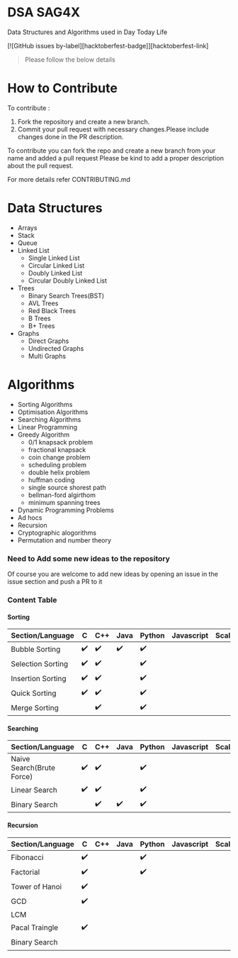 # DSA SAG4X
Data Structures and Algorithms used in Day Today Life

[![GitHub issues by-label][hacktoberfest-badge]][hacktoberfest-link]

> Please follow the below details 

# How to Contribute
To contribute :
1. Fork the repository and create a new branch.
2. Commit your pull request with necessary changes.Please include changes done in the PR description.

To contribute you can fork the repo and create a new branch from your name and added a pull request
Please be kind to add a proper description about the pull request.

For more details refer CONTRIBUTING.md

# Data Structures
- Arrays
- Stack
- Queue
- Linked List
  * Single Linked List
  * Circular Linked List
  * Doubly Linked List
  * Circular Doubly Linked List
- Trees
  * Binary Search Trees(BST)
  * AVL Trees
  * Red Black Trees
  * B Trees
  * B+ Trees
- Graphs
  * Direct Graphs
  * Undirected Graphs
  * Multi Graphs

# Algorithms
- Sorting Algorithms
- Optimisation Algorithms
- Searching Algorithms
- Linear Programming
- Greedy Algorithm
  * 0/1 knapsack problem
  * fractional knapsack
  * coin change problem 
  * scheduling problem
  * double helix problem
  * huffman coding
  * single source shorest path
  * bellman-ford algirthom
  * minimum spanning trees
- Dynamic Programming Problems
- Ad hocs
- Recursion
- Cryptographic alogorithms
- Permutation and number theory

### Need to Add some new ideas to the repository

Of course you are welcome to add new ideas by opening an issue in the issue section and push a PR to it

### Content Table
#### Sorting
Section/Language | C  | C++ | Java | Python | Javascript | Scala | Go |
-----------------|----|-----|------|--------|------------|-------|----|
Bubble Sorting   |✔️ |✔️  |  ✔️ |  ✔️ |    |       |✔️|
Selection Sorting|✔️ |✔️  |     |  ✔️ |     |       |✔️|
Insertion Sorting   |✔️ |✔️  |     |  ✔️ |     |       |✔️|
Quick Sorting    |✔️ |✔️  |     |  ✔️ |     |       ||
Merge Sorting    |   |✔️  |     |  ✔️  |     |       ||

#### Searching
Section/Language | C  | C++ | Java | Python | Javascript | Scala | Go |
-----------------|----|-----|------|--------|------------|-------|------|
Naive Search(Brute Force)  |✔️|✔️|    | ✔️    |            |       | |
Linear Search              |✔️|✔️|    | ✔️   |            |       |✔️|
Binary Search              |   |✔️| ✔️| ✔️ |            |       |✔️|

#### Recursion
Section/Language | C  | C++ | Java | Python | Javascript | Scala | Go |
-----------------|----|-----|------|--------|------------|-------| -- |
Fibonacci        |✔️ |  |    |✔️ |            |       |
Factorial        |✔️ |  |    | ✔️ |            |       |        | ✔️ |
Tower of Hanoi   |✔️ |  |    |    |            |       |        | ✔️ |  
GCD              |✔️ |  |    |    |            |       |        | ✔️ |
LCM              |   |    |    |            |       |
Pacal Traingle   |✔️ |    |    |            |       |
Binary Search    |    |      |     |        |            |       | ✔️ |
